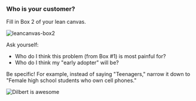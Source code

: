 ### Who is your customer?

Fill in Box 2 of your lean canvas.

![leancanvas-box2](https://cloud.githubusercontent.com/assets/100216/12662781/dd674908-c5df-11e5-9ba4-d90eec92fc8d.png)

Ask yourself:

- Who do I think this problem (from Box #1) is most painful for?
- Who do I think my "early adopter" will be?

Be specific! For example, instead of saying "Teenagers," narrow it down to "Female high school students who own cell phones." 

![Dilbert is awesome](https://dl.dropboxusercontent.com/spa/0nz45d6wl4rw5hj/apdp5en1.png)
